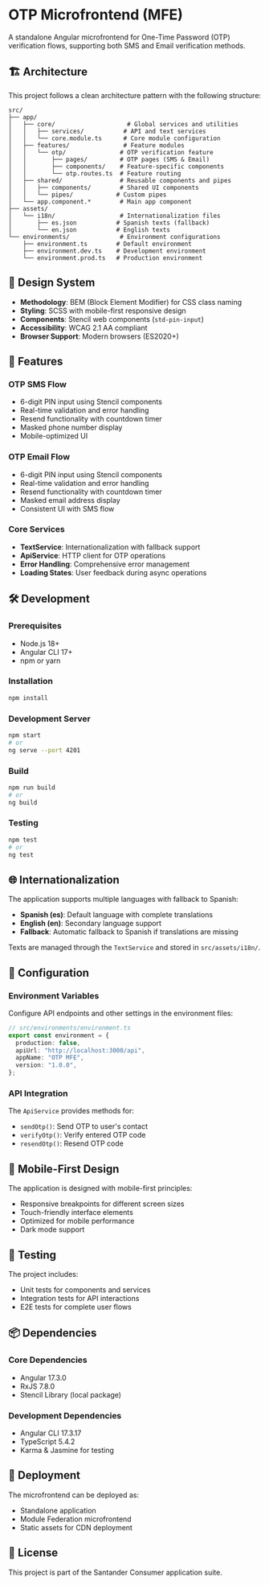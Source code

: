 # OTP Microfrontend (MFE)

A standalone Angular microfrontend for One-Time Password (OTP) verification flows, supporting both SMS and Email verification methods.

## 🏗️ Architecture

This project follows a clean architecture pattern with the following structure:

```
src/
├── app/
│   ├── core/                    # Global services and utilities
│   │   ├── services/           # API and text services
│   │   └── core.module.ts      # Core module configuration
│   ├── features/               # Feature modules
│   │   └── otp/               # OTP verification feature
│   │       ├── pages/         # OTP pages (SMS & Email)
│   │       ├── components/    # Feature-specific components
│   │       └── otp.routes.ts  # Feature routing
│   ├── shared/                # Reusable components and pipes
│   │   ├── components/        # Shared UI components
│   │   └── pipes/            # Custom pipes
│   └── app.component.*        # Main app component
├── assets/
│   └── i18n/                  # Internationalization files
│       ├── es.json           # Spanish texts (fallback)
│       └── en.json           # English texts
└── environments/              # Environment configurations
    ├── environment.ts        # Default environment
    ├── environment.dev.ts    # Development environment
    └── environment.prod.ts   # Production environment
```

## 🎨 Design System

- **Methodology**: BEM (Block Element Modifier) for CSS class naming
- **Styling**: SCSS with mobile-first responsive design
- **Components**: Stencil web components (`std-pin-input`)
- **Accessibility**: WCAG 2.1 AA compliant
- **Browser Support**: Modern browsers (ES2020+)

## 🚀 Features

### OTP SMS Flow

- 6-digit PIN input using Stencil components
- Real-time validation and error handling
- Resend functionality with countdown timer
- Masked phone number display
- Mobile-optimized UI

### OTP Email Flow

- 6-digit PIN input using Stencil components
- Real-time validation and error handling
- Resend functionality with countdown timer
- Masked email address display
- Consistent UI with SMS flow

### Core Services

- **TextService**: Internationalization with fallback support
- **ApiService**: HTTP client for OTP operations
- **Error Handling**: Comprehensive error management
- **Loading States**: User feedback during async operations

## 🛠️ Development

### Prerequisites

- Node.js 18+
- Angular CLI 17+
- npm or yarn

### Installation

```bash
npm install
```

### Development Server

```bash
npm start
# or
ng serve --port 4201
```

### Build

```bash
npm run build
# or
ng build
```

### Testing

```bash
npm test
# or
ng test
```

## 🌐 Internationalization

The application supports multiple languages with fallback to Spanish:

- **Spanish (es)**: Default language with complete translations
- **English (en)**: Secondary language support
- **Fallback**: Automatic fallback to Spanish if translations are missing

Texts are managed through the `TextService` and stored in `src/assets/i18n/`.

## 🔧 Configuration

### Environment Variables

Configure API endpoints and other settings in the environment files:

```typescript
// src/environments/environment.ts
export const environment = {
  production: false,
  apiUrl: "http://localhost:3000/api",
  appName: "OTP MFE",
  version: "1.0.0",
};
```

### API Integration

The `ApiService` provides methods for:

- `sendOtp()`: Send OTP to user's contact
- `verifyOtp()`: Verify entered OTP code
- `resendOtp()`: Resend OTP code

## 📱 Mobile-First Design

The application is designed with mobile-first principles:

- Responsive breakpoints for different screen sizes
- Touch-friendly interface elements
- Optimized for mobile performance
- Dark mode support

## 🧪 Testing

The project includes:

- Unit tests for components and services
- Integration tests for API interactions
- E2E tests for complete user flows

## 📦 Dependencies

### Core Dependencies

- Angular 17.3.0
- RxJS 7.8.0
- Stencil Library (local package)

### Development Dependencies

- Angular CLI 17.3.17
- TypeScript 5.4.2
- Karma & Jasmine for testing

## 🚀 Deployment

The microfrontend can be deployed as:

- Standalone application
- Module Federation microfrontend
- Static assets for CDN deployment

## 📄 License

This project is part of the Santander Consumer application suite.
